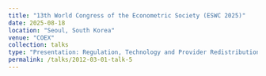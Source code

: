 ```yaml
---
title: "13th World Congress of the Econometric Society (ESWC 2025)"
date: 2025-08-18
location: "Seoul, South Korea"
venue: "COEX"
collection: talks
type: "Presentation: Regulation, Technology and Provider Redistribution"
permalink: /talks/2012-03-01-talk-5
---
```



